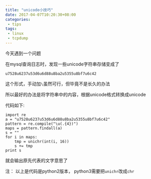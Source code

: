 ```yaml
---
title: "unicode小技巧"
date: 2017-04-07T10:20:30+08:00
categories: 
 - tips
tags: 
 - linux
 - tcpdump
---
```


今天遇到一个问题

在mysql查询日志时，发现一些unicode字符串存储变成了

	u7528u6237u53d6u6d88u8ba2u5355u8bf7u6c42

这个形式，手动加`\`虽然可行，但毕竟不是长久的办法

所以最好的办法是将字符串中的内容，根据unicode格式转换成unicode

代码如下:

	import re	
	a = "u7528u6237u53d6u6d88u8ba2u5355u8bf7u6c42"	
	pattern = re.compile("\u(.{4})")	
	maps = pattern.findall(a)	
	s = ""	
	for i in maps:
		tmp = unichr(int(i, 16))
		s += tmp
	print s

就会输出原先代表的文字意思了

注： 以上是代码是python2版本， python3需要把`unichr`改成`chr`

